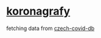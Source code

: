 # [koronagrafy](http://koronagrafy.techbrick.cz)
fetching data from [czech-covid-db](https://github.com/kukosek/czech-covid-db)
